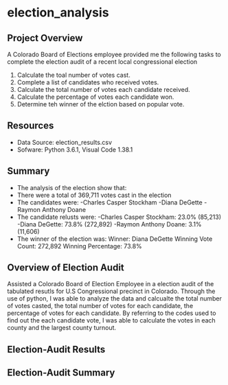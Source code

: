 # election_analysis

## Project Overview 
A Colorado Board of Elections employee provided me the following tasks to complete the election audit of a recent local congressional election

1. Calculate the toal number of votes cast. 
2. Complete a list of candidates who received votes. 
3. Calculate the total number of votes each candidate received. 
4. Calculate the percentage of votes each candidate won. 
5. Determine teh winner of the elction based on popular vote.

## Resources
* Data Source: election_results.csv
* Sofware: Python 3.6.1, Visual Code 1.38.1 

## Summary 
* The analysis of the election show that: 
* There were a total of 369,711 votes cast in the election
* The candidates were: 
  -Charles Casper Stockham
  -Diana DeGette
  -Raymon Anthony Doane
* The candidate relusts were:
  -Charles Casper Stockham: 23.0% (85,213)
  -Diana DeGette: 73.8% (272,892)
  -Raymon Anthony Doane: 3.1% (11,606)
* The winner of the election was: 
  Winner: Diana DeGette
  Winning Vote Count: 272,892
  Winning Percentage: 73.8%
  
## Overview of Election Audit 
Assisted a Colorado Board of Election Employee in a election audit of the tabulated resutls for U.S Congressional precinct in Colorado. Through the use of python, I was able to analyze the data and calcualte the total number of votes casted, the total number of votes for each candidate, the percentage of votes for each candidate. By referring to the codes used to find out the each candidate vote, I was able to calculate the votes in each county and the largest county turnout. 
## Election-Audit Results 

## Election-Audit Summary 
